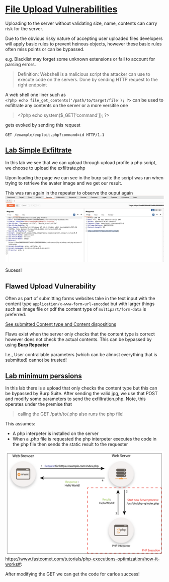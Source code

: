 # [File Upload Vulnerabilities](https://portswigger.net/web-security/learning-paths/server-side-vulnerabilities-apprentice/file-upload-apprentice/file-upload/what-are-file-upload-vulnerabilities)

Uploading to the server without validating size, name, contents can carry risk for the server.

Due to the obvious risky nature of accepting user uploaded files developers will apply basic rules to prevent heinous objects, however these basic rules often miss points or can be bypassed.

e.g. Blacklist may forget some unknown extensions or fail to account for parsing errors.

> Definition: Webshell is a malicious script the attacker can use to execute code on the servers. Done by sending HTTP request to the right endpoint

A web shell one liner such as  
`<?php echo file_get_contents('/path/to/target/file'); ?>` 
can be used to exfiltrate any contents on the server
or a more versitile one 
> \<?php echo system($_GET['command']); ?>

gets evoked by sending this request

```
GET /example/exploit.php?command=id HTTP/1.1
```

## [Lab Simple Exfiltrate](https://portswigger.net/web-security/learning-paths/server-side-vulnerabilities-apprentice/file-upload-apprentice/file-upload/lab-file-upload-remote-code-execution-via-web-shell-upload#)

In this lab we see that we can upload through upload profile a php script, we choose to upload the exfiltrate.php

Upon loading the page we can see in the burp suite the script was ran when trying to retrieve the avater image and we get our result.

This was ran again in the repeater to observe the ouput again
![repeater](./exfiltrate.png)

Sucess!

## Flawed Upload Vulnerability 
Often as part of submitting forms websites take in the text input with the content type `application/x-www-form-url-encoded`  but with larger things such as image file or pdf the content type of `multipart/form-data` is preferred.

[See submitted Content type and Content dispositions](https://portswigger.net/web-security/learning-paths/server-side-vulnerabilities-apprentice/file-upload-apprentice/file-upload/flawed-file-type-validation-9y92)

Flaws exist when the server only checks that the content type is correct however does not check the actual contents. This can be bypassed by using <b> Burp Repeater </b>

I.e., User contrallable parameters (which can be almost everything that is submitted) cannot be trusted!

## [Lab minimum perssions](https://portswigger.net/web-security/learning-paths/server-side-vulnerabilities-apprentice/file-upload-apprentice/file-upload/lab-file-upload-web-shell-upload-via-content-type-restriction-bypass#)

In this lab there is a upload that only checks the content type but this can be bypassed by Burp Suite. After sending the valid jpg, we use that POST and modify some parameters to send the exfiltration.php. Note, this operates under the premise that 
> calling the GET /path/to/.php also runs the php file!

This assumes:
- A php interpeter is installed on the server
- When a .php file is requested the php interpeter executes the code in the php file then sends the static result to the requester

![phpexec](./phpexec.png)
https://www.fastcomet.com/tutorials/php-executions-optimization/how-it-works#:

After modifying the GET we can get the code for carlos
success!